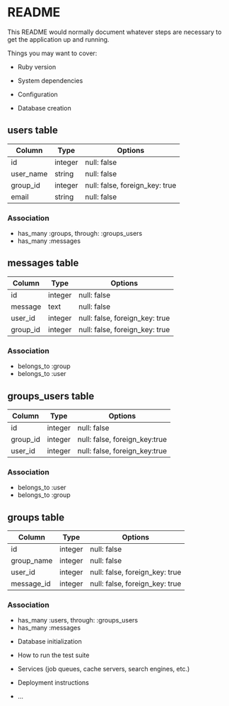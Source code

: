 # README

This README would normally document whatever steps are necessary to get the
application up and running.

Things you may want to cover:

* Ruby version

* System dependencies

* Configuration

* Database creation

## users table

|Column|Type|Options|
|------|----|-------|
|id|integer|null: false|
|user_name|string|null: false|
|group_id|integer|null: false, foreign_key: true|
|email|string|null: false|

### Association
- has_many :groups, through: :groups_users
- has_many :messages

## messages table

|Column|Type|Options|
|------|----|-------|
|id|integer|null: false|
|message|text|null: false|
|user_id|integer|null: false, foreign_key: true|
|group_id|integer|null: false, foreign_key: true|

### Association
- belongs_to :group
- belongs_to :user

## groups_users table

|Column|Type|Options|
|------|----|-------|
|id|integer|null: false|
|group_id|integer|null: false, foreign_key:true|
|user_id|integer|null: false, foreign_key:true|

### Association
- belongs_to :user
- belongs_to :group

## groups table

|Column|Type|Options|
|------|----|-------|
|id|integer|null: false|
|group_name|integer|null: false|
|user_id|integer|null: false, foreign_key: true|
|message_id|integer|null: false, foreign_key: true|

### Association
- has_many :users, through: :groups_users
- has_many :messages


* Database initialization

* How to run the test suite

* Services (job queues, cache servers, search engines, etc.)

* Deployment instructions

* ...
